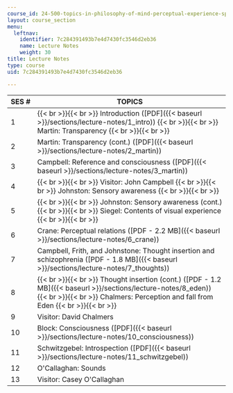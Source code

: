 ```yaml
---
course_id: 24-500-topics-in-philosophy-of-mind-perceptual-experience-spring-2007
layout: course_section
menu:
  leftnav:
    identifier: 7c284391493b7e4d7430fc3546d2eb36
    name: Lecture Notes
    weight: 30
title: Lecture Notes
type: course
uid: 7c284391493b7e4d7430fc3546d2eb36

---
```


| SES # | TOPICS |
| --- | --- |
| 1 |  {{< br >}}{{< br >}} Introduction ([PDF]({{< baseurl >}}/sections/lecture-notes/1_intro)) {{< br >}}{{< br >}} Martin: Transparency {{< br >}}{{< br >}}  |
| 2 | Martin: Transparency (cont.) ([PDF]({{< baseurl >}}/sections/lecture-notes/2_martin)) |
| 3 | Campbell: Reference and consciousness ([PDF]({{< baseurl >}}/sections/lecture-notes/3_martin)) |
| 4 |  {{< br >}}{{< br >}} Visitor: John Campbell {{< br >}}{{< br >}} Johnston: Sensory awareness {{< br >}}{{< br >}}  |
| 5 |  {{< br >}}{{< br >}} Johnston: Sensory awareness (cont.) {{< br >}}{{< br >}} Siegel: Contents of visual experience {{< br >}}{{< br >}}  |
| 6 | Crane: Perceptual relations ([PDF - 2.2 MB]({{< baseurl >}}/sections/lecture-notes/6_crane)) |
| 7 | Campbell, Frith, and Johnstone: Thought insertion and schizophrenia ([PDF - 1.8 MB]({{< baseurl >}}/sections/lecture-notes/7_thoughts)) |
| 8 |  {{< br >}}{{< br >}} Thought insertion (cont.) ([PDF - 1.2 MB]({{< baseurl >}}/sections/lecture-notes/8_eden)) {{< br >}}{{< br >}} Chalmers: Perception and fall from Eden {{< br >}}{{< br >}}  |
| 9 | Visitor: David Chalmers |
| 10 | Block: Consciousness ([PDF]({{< baseurl >}}/sections/lecture-notes/10_consciousness)) |
| 11 | Schwitzgebel: Introspection ([PDF]({{< baseurl >}}/sections/lecture-notes/11_schwitzgebel)) |
| 12 | O'Callaghan: Sounds |
| 13 | Visitor: Casey O'Callaghan